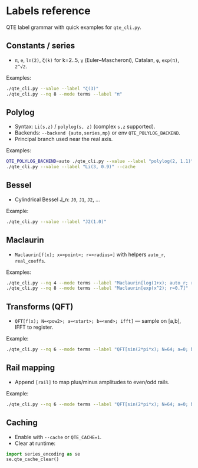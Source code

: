 # Labels reference

QTE label grammar with quick examples for `qte_cli.py`.

## Constants / series
- `π`, `e`, `ln(2)`, `ζ(k)` for k=2..5, `γ` (Euler–Mascheroni), Catalan, `φ`, `exp(π)`, `2^√2`.

Examples:
~~~bash
./qte_cli.py --value --label "ζ(3)"
./qte_cli.py --nq 8 --mode terms --label "π"
~~~

## Polylog
- Syntax: `Li(s,z)` / `polylog(s, z)` (complex `s,z` supported).
- Backends: `--backend {auto,series,mp}` or env `QTE_POLYLOG_BACKEND`.
- Principal branch used near the real axis.

Examples:
~~~bash
QTE_POLYLOG_BACKEND=auto ./qte_cli.py --value --label "polylog(2, 1.1)"
./qte_cli.py --value --label "Li(3, 0.9)" --cache
~~~

## Bessel
- Cylindrical Bessel J_n: `J0`, `J1`, `J2`, …

Example:
~~~bash
./qte_cli.py --value --label "J2(1.0)"
~~~

## Maclaurin
- `Maclaurin[f(x); x=<point>; r=<radius>]` with helpers `auto_r`, `real_coeffs`.

Examples:
~~~bash
./qte_cli.py --nq 4 --mode terms --label "Maclaurin[log(1+x); auto_r; real_coeffs]"
./qte_cli.py --nq 8 --mode terms --label "Maclaurin[exp(x^2); r=0.7]"
~~~

## Transforms (QFT)
- `QFT[f(x); N=<pow2>; a=<start>; b=<end>; ifft]` — sample on [a,b], IFFT to register.

Example:
~~~bash
./qte_cli.py --nq 6 --mode terms --label "QFT[sin(2*pi*x); N=64; a=0; b=1; ifft]"
~~~

## Rail mapping
- Append `[rail]` to map plus/minus amplitudes to even/odd rails.

Example:
~~~bash
./qte_cli.py --nq 6 --mode terms --label "QFT[sin(2*pi*x); N=64; a=0; b=1; ifft][rail]"
~~~

## Caching
- Enable with `--cache` or `QTE_CACHE=1`.
- Clear at runtime:
~~~python
import series_encoding as se
se.qte_cache_clear()
~~~
